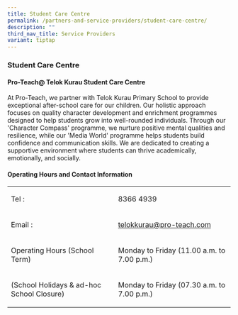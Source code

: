 ```yaml
---
title: Student Care Centre
permalink: /partners-and-service-providers/student-care-centre/
description: ""
third_nav_title: Service Providers
variant: tiptap
---
```

<h3><strong>Student Care Centre</strong></h3>
<h4><strong>Pro-Teach@ Telok Kurau Student Care Centre</strong></h4>
<p>At Pro-Teach, we partner with Telok Kurau Primary School to provide exceptional
after-school care for our children. Our holistic approach focuses on quality
character development and enrichment programmes designed to help students
grow into well-rounded individuals. Through our 'Character Compass' programme,
we nurture positive mental qualities and resilience, while our 'Media World'
programme helps students build confidence and communication skills. We
are dedicated to creating a supportive environment where students can thrive
academically, emotionally, and socially.</p>
<h4><strong>Operating Hours and Contact Information</strong></h4>
<table style="minWidth: 50px">
<colgroup>
<col>
<col>
</colgroup>
<tbody>
<tr>
<td rowspan="1" colspan="1">
<p>Tel :</p>
</td>
<td rowspan="1" colspan="1">
<p>8366 4939</p>
</td>
</tr>
<tr>
<td rowspan="1" colspan="1">
<p>Email :</p>
</td>
<td rowspan="1" colspan="1">
<p><a href="mailto:telokkurau@pro-teach.com" rel="noopener noreferrer nofollow" target="_blank">telokkurau@pro-teach.com</a>
</p>
</td>
</tr>
<tr>
<td rowspan="1" colspan="1">
<p>Operating Hours (School Term)</p>
</td>
<td rowspan="1" colspan="1">
<p>Monday to Friday (11.00 a.m. to 7.00 p.m.)</p>
</td>
</tr>
<tr>
<td rowspan="1" colspan="1">
<p>(School Holidays &amp; ad-hoc School Closure)</p>
</td>
<td rowspan="1" colspan="1">
<p>Monday to Friday (07.30 a.m. to 7.00 p.m.)</p>
</td>
</tr>
</tbody>
</table>
<p></p>
